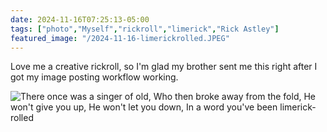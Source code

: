 ```yaml
---
date: 2024-11-16T07:25:13-05:00
tags: ["photo","Myself","rickroll","limerick","Rick Astley"]
featured_image: "/2024-11-16-limerickrolled.JPEG"
---
```

Love me a creative rickroll, so I'm glad my brother sent me this right after I got my image posting workflow working.

![There once was a singer of old, Who then broke away from the fold, He won't give you up, He won't let you down, In a word you've been limerick-rolled](/2024-11-16-limerickrolled.JPEG)